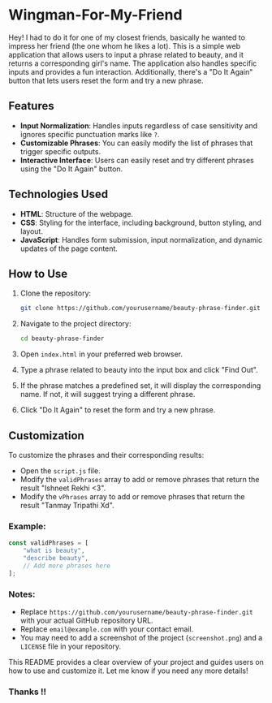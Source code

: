 # Wingman-For-My-Friend

Hey! I had to do it for one of my closest friends, basically he wanted to impress her friend (the one whom he likes a lot).
This is a simple web application that allows users to input a phrase related to beauty, and it returns a corresponding girl's name. The application also handles specific inputs and provides a fun interaction. Additionally, there's a "Do It Again" button that lets users reset the form and try a new phrase.

## Features

- **Input Normalization**: Handles inputs regardless of case sensitivity and ignores specific punctuation marks like `?`.
- **Customizable Phrases**: You can easily modify the list of phrases that trigger specific outputs.
- **Interactive Interface**: Users can easily reset and try different phrases using the "Do It Again" button.

## Technologies Used

- **HTML**: Structure of the webpage.
- **CSS**: Styling for the interface, including background, button styling, and layout.
- **JavaScript**: Handles form submission, input normalization, and dynamic updates of the page content.

## How to Use

1. Clone the repository:
    ```bash
    git clone https://github.com/yourusername/beauty-phrase-finder.git
    ```

2. Navigate to the project directory:
    ```bash
    cd beauty-phrase-finder
    ```

3. Open `index.html` in your preferred web browser.

4. Type a phrase related to beauty into the input box and click "Find Out".

5. If the phrase matches a predefined set, it will display the corresponding name. If not, it will suggest trying a different phrase.

6. Click "Do It Again" to reset the form and try a new phrase.

## Customization

To customize the phrases and their corresponding results:

- Open the `script.js` file.
- Modify the `validPhrases` array to add or remove phrases that return the result "Ishneet Rekhi <3".
- Modify the `vPhrases` array to add or remove phrases that return the result "Tanmay Tripathi Xd".

### Example:

```javascript
const validPhrases = [
    "what is beauty",
    "describe beauty",
    // Add more phrases here
];
```

### Notes:
- Replace `https://github.com/yourusername/beauty-phrase-finder.git` with your actual GitHub repository URL.
- Replace `email@example.com` with your contact email.
- You may need to add a screenshot of the project (`screenshot.png`) and a `LICENSE` file in your repository.
  
This README provides a clear overview of your project and guides users on how to use and customize it. Let me know if you need any more details!


### Thanks !!
